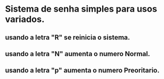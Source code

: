 # Sistema de senha simples para usos variados.

## usando a letra "R" se reinicia o sistema.
## usando a letra "N"  aumenta o numero Normal.
## usando a letra "p" aumenta o numero Preoritario. 

